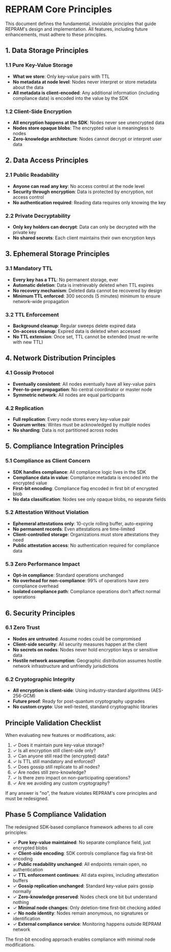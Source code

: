 # REPRAM Core Principles

This document defines the fundamental, inviolable principles that guide REPRAM's design and implementation. All features, including future enhancements, must adhere to these principles.

## 1. Data Storage Principles

### 1.1 Pure Key-Value Storage
- **What we store**: Only key-value pairs with TTL
- **No metadata at node level**: Nodes never interpret or store metadata about the data
- **All metadata is client-encoded**: Any additional information (including compliance data) is encoded into the value by the SDK

### 1.2 Client-Side Encryption
- **All encryption happens at the SDK**: Nodes never see unencrypted data
- **Nodes store opaque blobs**: The encrypted value is meaningless to nodes
- **Zero-knowledge architecture**: Nodes cannot decrypt or interpret user data

## 2. Data Access Principles

### 2.1 Public Readability
- **Anyone can read any key**: No access control at the node level
- **Security through encryption**: Data is protected by encryption, not access control
- **No authentication required**: Reading data requires only knowing the key

### 2.2 Private Decryptability
- **Only key holders can decrypt**: Data can only be decrypted with the private key
- **No shared secrets**: Each client maintains their own encryption keys

## 3. Ephemeral Storage Principles

### 3.1 Mandatory TTL
- **Every key has a TTL**: No permanent storage, ever
- **Automatic deletion**: Data is irretrievably deleted when TTL expires
- **No recovery mechanism**: Deleted data cannot be recovered by design
- **Minimum TTL enforced**: 300 seconds (5 minutes) minimum to ensure network-wide propagation

### 3.2 TTL Enforcement
- **Background cleanup**: Regular sweeps delete expired data
- **On-access cleanup**: Expired data is deleted when accessed
- **No TTL extension**: Once set, TTL cannot be extended (must re-write with new TTL)

## 4. Network Distribution Principles

### 4.1 Gossip Protocol
- **Eventually consistent**: All nodes eventually have all key-value pairs
- **Peer-to-peer propagation**: No central coordinator or master node
- **Symmetric network**: All nodes are equal participants

### 4.2 Replication
- **Full replication**: Every node stores every key-value pair
- **Quorum writes**: Writes must be acknowledged by multiple nodes
- **No sharding**: Data is not partitioned across nodes

## 5. Compliance Integration Principles

### 5.1 Compliance as Client Concern
- **SDK handles compliance**: All compliance logic lives in the SDK
- **Compliance data in value**: Compliance metadata is encoded into the encrypted value
- **First-bit encoding**: Compliance flag encoded in first bit of encrypted blob
- **No data classification**: Nodes see only opaque blobs, no separate fields

### 5.2 Attestation Without Violation
- **Ephemeral attestations only**: 10-cycle rolling buffer, auto-expiring
- **No permanent records**: Even attestations are time-limited
- **Client-controlled storage**: Organizations must store attestations they need
- **Public attestation access**: No authentication required for compliance data

### 5.3 Zero Performance Impact
- **Opt-in compliance**: Standard operations unchanged
- **No overhead for non-compliance**: 99% of operations have zero compliance overhead
- **Isolated compliance path**: Compliance operations don't affect normal operations

## 6. Security Principles

### 6.1 Zero Trust
- **Nodes are untrusted**: Assume nodes could be compromised
- **Client-side security**: All security measures happen at the client
- **No secrets on nodes**: Nodes never hold encryption keys or sensitive data
- **Hostile network assumption**: Geographic distribution assumes hostile network infrastructure and unfriendly jurisdictions

### 6.2 Cryptographic Integrity
- **All encryption is client-side**: Using industry-standard algorithms (AES-256-GCM)
- **Future proof**: Ready for post-quantum cryptography upgrades
- **No custom crypto**: Use well-tested, standard cryptographic libraries

## Principle Validation Checklist

When evaluating new features or modifications, ask:

1. ✓ Does it maintain pure key-value storage?
2. ✓ Is all encryption still client-side only?
3. ✓ Can anyone still read the (encrypted) data?
4. ✓ Is TTL still mandatory and enforced?
5. ✓ Does gossip still replicate to all nodes?
6. ✓ Are nodes still zero-knowledge?
7. ✓ Is there zero impact on non-participating operations?
8. ✓ Are we avoiding any custom cryptography?

If any answer is "no", the feature violates REPRAM's core principles and must be redesigned.

## Phase 5 Compliance Validation

The redesigned SDK-based compliance framework adheres to all core principles:

- ✓ **Pure key-value maintained**: No separate compliance field, just encrypted blobs
- ✓ **Client-side encoding**: SDK controls compliance flag via first-bit encoding
- ✓ **Public readability unchanged**: All endpoints remain open, no authentication
- ✓ **TTL enforcement continues**: All data expires, including attestation buffers
- ✓ **Gossip replication unchanged**: Standard key-value pairs gossip normally
- ✓ **Zero-knowledge preserved**: Nodes check one bit but understand nothing
- ✓ **Minimal node changes**: Only deletion-time first-bit checking added
- ✓ **No node identity**: Nodes remain anonymous, no signatures or identification
- ✓ **External compliance service**: Monitoring happens outside REPRAM network

The first-bit encoding approach enables compliance with minimal node modifications.